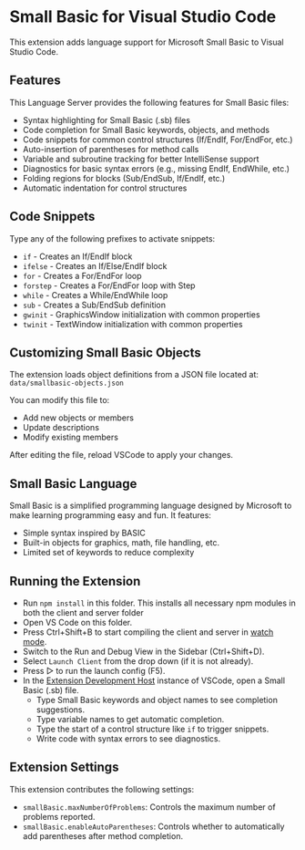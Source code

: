 # Small Basic for Visual Studio Code

This extension adds language support for Microsoft Small Basic to Visual Studio Code.

## Features

This Language Server provides the following features for Small Basic files:
- Syntax highlighting for Small Basic (.sb) files
- Code completion for Small Basic keywords, objects, and methods
- Code snippets for common control structures (If/EndIf, For/EndFor, etc.)
- Auto-insertion of parentheses for method calls
- Variable and subroutine tracking for better IntelliSense support
- Diagnostics for basic syntax errors (e.g., missing EndIf, EndWhile, etc.)
- Folding regions for blocks (Sub/EndSub, If/EndIf, etc.)
- Automatic indentation for control structures

## Code Snippets

Type any of the following prefixes to activate snippets:
- `if` - Creates an If/EndIf block
- `ifelse` - Creates an If/Else/EndIf block
- `for` - Creates a For/EndFor loop
- `forstep` - Creates a For/EndFor loop with Step
- `while` - Creates a While/EndWhile loop
- `sub` - Creates a Sub/EndSub definition
- `gwinit` - GraphicsWindow initialization with common properties
- `twinit` - TextWindow initialization with common properties

## Customizing Small Basic Objects

The extension loads object definitions from a JSON file located at:
`data/smallbasic-objects.json`

You can modify this file to:
- Add new objects or members
- Update descriptions
- Modify existing members

After editing the file, reload VSCode to apply your changes.

## Small Basic Language

Small Basic is a simplified programming language designed by Microsoft to make learning programming easy and fun. It features:
- Simple syntax inspired by BASIC
- Built-in objects for graphics, math, file handling, etc.
- Limited set of keywords to reduce complexity

## Running the Extension

- Run `npm install` in this folder. This installs all necessary npm modules in both the client and server folder
- Open VS Code on this folder.
- Press Ctrl+Shift+B to start compiling the client and server in [watch mode](https://code.visualstudio.com/docs/editor/tasks#:~:text=The%20first%20entry%20executes,the%20HelloWorld.js%20file.).
- Switch to the Run and Debug View in the Sidebar (Ctrl+Shift+D).
- Select `Launch Client` from the drop down (if it is not already).
- Press ▷ to run the launch config (F5).
- In the [Extension Development Host](https://code.visualstudio.com/api/get-started/your-first-extension#:~:text=Then%2C%20inside%20the%20editor%2C%20press%20F5.%20This%20will%20compile%20and%20run%20the%20extension%20in%20a%20new%20Extension%20Development%20Host%20window.) instance of VSCode, open a Small Basic (.sb) file.
  - Type Small Basic keywords and object names to see completion suggestions.
  - Type variable names to get automatic completion.
  - Type the start of a control structure like `if` to trigger snippets.
  - Write code with syntax errors to see diagnostics.

## Extension Settings

This extension contributes the following settings:

* `smallBasic.maxNumberOfProblems`: Controls the maximum number of problems reported.
* `smallBasic.enableAutoParentheses`: Controls whether to automatically add parentheses after method completion.
